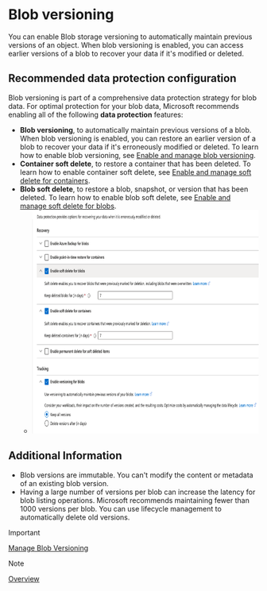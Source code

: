 # Blob versioning

You can enable Blob storage versioning to automatically maintain previous versions of an object. When blob versioning is enabled, you can access earlier versions of a blob to recover your data if it's modified or deleted.

## Recommended data protection configuration

Blob versioning is part of a comprehensive data protection strategy for blob data. For optimal protection for your blob data, Microsoft recommends enabling all of the following **data protection** features:

- **Blob versioning**, to automatically maintain previous versions of a blob. When blob versioning is enabled, you can restore an earlier version of a blob to recover your data if it's erroneously modified or deleted. To learn how to enable blob versioning, see [Enable and manage blob versioning](https://learn.microsoft.com/en-us/azure/storage/blobs/versioning-enable).
- **Container soft delete**, to restore a container that has been deleted. To learn how to enable container soft delete, see [Enable and manage soft delete for containers](https://learn.microsoft.com/en-us/azure/storage/blobs/soft-delete-container-enable).
- **Blob soft delete**, to restore a blob, snapshot, or version that has been deleted. To learn how to enable blob soft delete, see [Enable and manage soft delete for blobs](https://learn.microsoft.com/en-us/azure/storage/blobs/soft-delete-blob-enable).
  - <img src="./img/data_protect.png" width="800" height="450" />

## Additional Information

- Blob versions are immutable. You can't modify the content or metadata of an existing blob version.
- Having a large number of versions per blob can increase the latency for blob listing operations. Microsoft recommends maintaining fewer than 1000 versions per blob. You can use lifecycle management to automatically delete old versions.

>[!IMPORTANT]
>[Manage Blob Versioning](https://learn.microsoft.com/en-us/azure/storage/blobs/versioning-enable)
<!-- MD028/no-blanks-blockquote -->
>[!NOTE]
>[Overview](https://learn.microsoft.com/en-us/azure/storage/blobs/versioning-overview)

